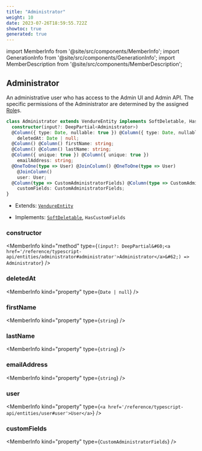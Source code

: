 ```yaml
---
title: "Administrator"
weight: 10
date: 2023-07-26T18:59:55.722Z
showtoc: true
generated: true
---
```

<!-- This file was generated from the Vendure source. Do not modify. Instead, re-run the "docs:build" script -->
import MemberInfo from '@site/src/components/MemberInfo';
import GenerationInfo from '@site/src/components/GenerationInfo';
import MemberDescription from '@site/src/components/MemberDescription';


## Administrator

<GenerationInfo sourceFile="packages/core/src/entity/administrator/administrator.entity.ts" sourceLine="18" packageName="@vendure/core" />

An administrative user who has access to the Admin UI and Admin API. The
specific permissions of the Administrator are determined by the assigned
<a href='/reference/typescript-api/entities/role#role'>Role</a>s.

```ts title="Signature"
class Administrator extends VendureEntity implements SoftDeletable, HasCustomFields {
  constructor(input?: DeepPartial<Administrator>)
  @Column({ type: Date, nullable: true }) @Column({ type: Date, nullable: true })
    deletedAt: Date | null;
  @Column() @Column() firstName: string;
  @Column() @Column() lastName: string;
  @Column({ unique: true }) @Column({ unique: true })
    emailAddress: string;
  @OneToOne(type => User) @JoinColumn() @OneToOne(type => User)
    @JoinColumn()
    user: User;
  @Column(type => CustomAdministratorFields) @Column(type => CustomAdministratorFields)
    customFields: CustomAdministratorFields;
}
```
* Extends: <code><a href='/reference/typescript-api/entities/vendure-entity#vendureentity'>VendureEntity</a></code>


* Implements: <code><a href='/reference/typescript-api/entities/interfaces#softdeletable'>SoftDeletable</a></code>, <code>HasCustomFields</code>



<div className="members-wrapper">

### constructor

<MemberInfo kind="method" type={`(input?: DeepPartial&#60;<a href='/reference/typescript-api/entities/administrator#administrator'>Administrator</a>&#62;) => Administrator`}   />


### deletedAt

<MemberInfo kind="property" type={`Date | null`}   />


### firstName

<MemberInfo kind="property" type={`string`}   />


### lastName

<MemberInfo kind="property" type={`string`}   />


### emailAddress

<MemberInfo kind="property" type={`string`}   />


### user

<MemberInfo kind="property" type={`<a href='/reference/typescript-api/entities/user#user'>User</a>`}   />


### customFields

<MemberInfo kind="property" type={`CustomAdministratorFields`}   />




</div>
